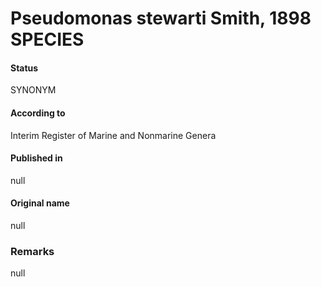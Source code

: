 # Pseudomonas stewarti Smith, 1898 SPECIES

#### Status
SYNONYM

#### According to
Interim Register of Marine and Nonmarine Genera

#### Published in
null

#### Original name
null

### Remarks
null